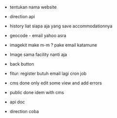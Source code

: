 - tentukan nama website

- direction api

- history liat siapa aja yang save accommodationnya

- geocode - email yahoo asra

- imagekit make m-m ? pake email katamune

- Image sama facility nanti aja

- back button

- fitur:
  register butuh email lagi
  cron job

- cms done only edit some view and add errors

- public done idem with cms

- api doc

- direction coba
